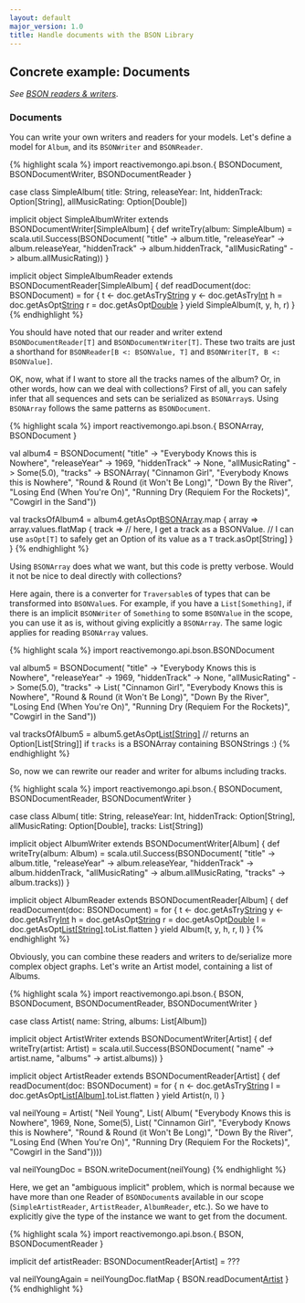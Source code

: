 ```yaml
---
layout: default
major_version: 1.0
title: Handle documents with the BSON Library
---
```


## Concrete example: Documents

*See [BSON readers & writers](typeclasses.html)*.

### Documents

You can write your own writers and readers for your models. Let's define a model for `Album`, and its `BSONWriter` and `BSONReader`.

{% highlight scala %}
import reactivemongo.api.bson.{
  BSONDocument, BSONDocumentWriter, BSONDocumentReader
}

case class SimpleAlbum(
  title: String,
  releaseYear: Int,
  hiddenTrack: Option[String],
  allMusicRating: Option[Double])

implicit object SimpleAlbumWriter extends BSONDocumentWriter[SimpleAlbum] {
  def writeTry(album: SimpleAlbum) =
    scala.util.Success(BSONDocument(
      "title" -> album.title,
      "releaseYear" -> album.releaseYear,
      "hiddenTrack" -> album.hiddenTrack,
      "allMusicRating" -> album.allMusicRating))
}

implicit object SimpleAlbumReader extends BSONDocumentReader[SimpleAlbum] {
  def readDocument(doc: BSONDocument) = for {
    t <- doc.getAsTry[String]("title")
    y <- doc.getAsTry[Int]("releaseYear")
    h = doc.getAsOpt[String]("hiddenTrack")
    r = doc.getAsOpt[Double]("allMusicRating")
  } yield SimpleAlbum(t, y, h, r)
}
{% endhighlight %}

You should have noted that our reader and writer extend `BSONDocumentReader[T]` and `BSONDocumentWriter[T]`. These two traits are just a shorthand for `BSONReader[B <: BSONValue, T]` and `BSONWriter[T, B <: BSONValue]`.

OK, now, what if I want to store all the tracks names of the album? Or, in other words, how can we deal with collections? First of all, you can safely infer that all sequences and sets can be serialized as `BSONArray`s. Using `BSONArray` follows the same patterns as `BSONDocument`.

{% highlight scala %}
import reactivemongo.api.bson.{ BSONArray, BSONDocument }

val album4 = BSONDocument(
  "title" -> "Everybody Knows this is Nowhere",
  "releaseYear" -> 1969,
  "hiddenTrack" -> None,
  "allMusicRating" -> Some(5.0),
  "tracks" -> BSONArray(
    "Cinnamon Girl",
    "Everybody Knows this is Nowhere",
    "Round & Round (it Won't Be Long)",
    "Down By the River",
    "Losing End (When You're On)",
    "Running Dry (Requiem For the Rockets)",
    "Cowgirl in the Sand"))

val tracksOfAlbum4 = album4.getAsOpt[BSONArray]("tracks").map { array =>
  array.values.flatMap { track =>
    // here, I get a track as a BSONValue.
    // I can use `asOpt[T]` to safely get an Option of its value as a `T`
    track.asOpt[String]
  }
}
{% endhighlight %}

Using `BSONArray` does what we want, but this code is pretty verbose. Would it not be nice to deal directly with collections?

Here again, there is a converter for `Traversable`s of types that can be transformed into `BSONValue`s. For example, if you have a `List[Something]`, if there is an implicit `BSONWriter` of `Something` to some `BSONValue` in the scope, you can use it as is, without giving explicitly a `BSONArray`. The same logic applies for reading `BSONArray` values.

{% highlight scala %}
import reactivemongo.api.bson.BSONDocument

val album5 = BSONDocument(
  "title" -> "Everybody Knows this is Nowhere",
  "releaseYear" -> 1969,
  "hiddenTrack" -> None,
  "allMusicRating" -> Some(5.0),
  "tracks" -> List(
    "Cinnamon Girl",
    "Everybody Knows this is Nowhere",
    "Round & Round (it Won't Be Long)",
    "Down By the River",
    "Losing End (When You're On)",
    "Running Dry (Requiem For the Rockets)",
    "Cowgirl in the Sand"))

val tracksOfAlbum5 = album5.getAsOpt[List[String]]("tracks")
// returns an Option[List[String]] if `tracks` is a BSONArray containing BSONStrings :)
{% endhighlight %}

So, now we can rewrite our reader and writer for albums including tracks.

{% highlight scala %}
import reactivemongo.api.bson.{
  BSONDocument, BSONDocumentReader, BSONDocumentWriter
}

case class Album(
  title: String,
  releaseYear: Int,
  hiddenTrack: Option[String],
  allMusicRating: Option[Double],
  tracks: List[String])

implicit object AlbumWriter extends BSONDocumentWriter[Album] {
  def writeTry(album: Album) = scala.util.Success(BSONDocument(
    "title" -> album.title,
    "releaseYear" -> album.releaseYear,
    "hiddenTrack" -> album.hiddenTrack,
    "allMusicRating" -> album.allMusicRating,
    "tracks" -> album.tracks))
}

implicit object AlbumReader extends BSONDocumentReader[Album] {
  def readDocument(doc: BSONDocument) = for {
    t <- doc.getAsTry[String]("title")
    y <- doc.getAsTry[Int]("releaseYear")
    h = doc.getAsOpt[String]("hiddenTrack")
    r = doc.getAsOpt[Double]("allMusicRating")
    l = doc.getAsOpt[List[String]]("tracks").toList.flatten
  } yield Album(t, y, h, r, l)
}
{% endhighlight %}

Obviously, you can combine these readers and writers to de/serialize more complex object graphs. Let's write an Artist model, containing a list of Albums.

{% highlight scala %}
import reactivemongo.api.bson.{
  BSON,
  BSONDocument,
  BSONDocumentReader,
  BSONDocumentWriter
}

case class Artist(
  name: String,
  albums: List[Album])

implicit object ArtistWriter extends BSONDocumentWriter[Artist] {
  def writeTry(artist: Artist) =
    scala.util.Success(BSONDocument(
      "name" -> artist.name,
      "albums" -> artist.albums))
}

implicit object ArtistReader extends BSONDocumentReader[Artist] {
  def readDocument(doc: BSONDocument) = for {
    n <- doc.getAsTry[String]("name")
    l = doc.getAsOpt[List[Album]]("albums").toList.flatten
  } yield Artist(n, l)
}

val neilYoung = Artist(
  "Neil Young",
  List(
    Album(
      "Everybody Knows this is Nowhere",
      1969,
      None,
      Some(5),
      List(
        "Cinnamon Girl",
        "Everybody Knows this is Nowhere",
        "Round & Round (it Won't Be Long)",
        "Down By the River",
        "Losing End (When You're On)",
        "Running Dry (Requiem For the Rockets)",
        "Cowgirl in the Sand"))))

val neilYoungDoc = BSON.writeDocument(neilYoung)
{% endhighlight %}

Here, we get an "ambiguous implicit" problem, which is normal because we have more than one Reader of `BSONDocument`s available in our scope (`SimpleArtistReader`, `ArtistReader`, `AlbumReader`, etc.). So we have to explicitly give the type of the instance we want to get from the document.

{% highlight scala %}
import reactivemongo.api.bson.{ BSON, BSONDocumentReader }

implicit def artistReader: BSONDocumentReader[Artist] = ???

val neilYoungAgain = neilYoungDoc.flatMap { BSON.readDocument[Artist](_) }
{% endhighlight %}
